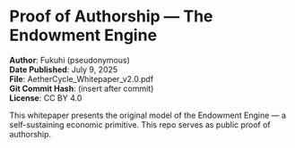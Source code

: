 # Proof of Authorship — The Endowment Engine

**Author**: Fukuhi (pseudonymous)  
**Date Published**: July 9, 2025  
**File**: AetherCycle_Whitepaper_v2.0.pdf  
**Git Commit Hash**: (insert after commit)  
**License**: CC BY 4.0

This whitepaper presents the original model of the Endowment Engine — a self-sustaining economic primitive. This repo serves as public proof of authorship.